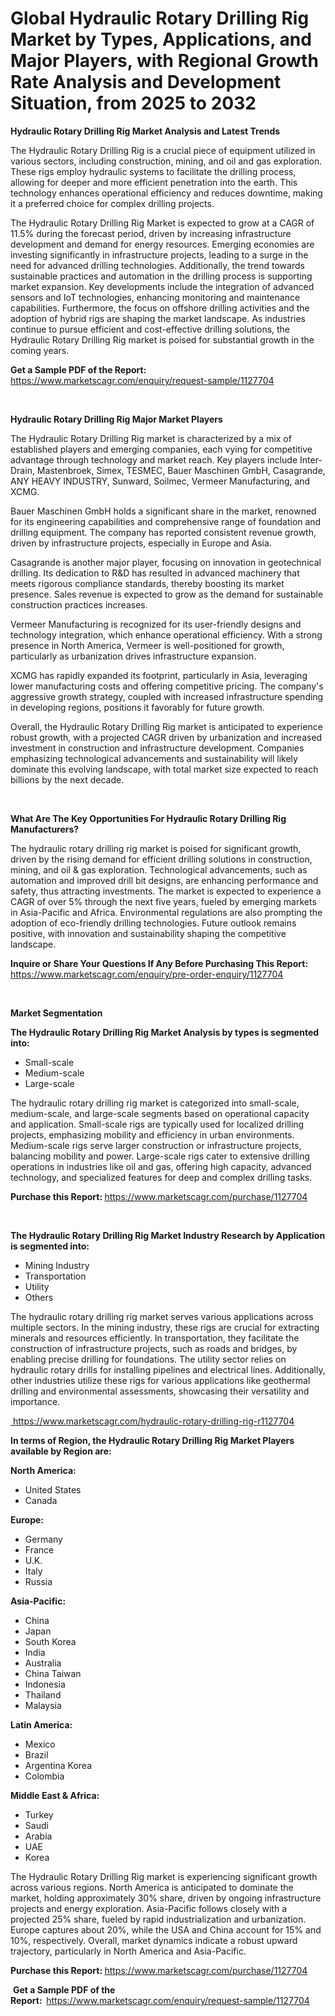 <p><h1>Global Hydraulic Rotary Drilling Rig Market by Types, Applications, and Major Players, with Regional Growth Rate Analysis and Development Situation, from 2025 to 2032</h1></p><p><strong>Hydraulic Rotary Drilling Rig Market Analysis and Latest Trends</strong></p>
<p><p>The Hydraulic Rotary Drilling Rig is a crucial piece of equipment utilized in various sectors, including construction, mining, and oil and gas exploration. These rigs employ hydraulic systems to facilitate the drilling process, allowing for deeper and more efficient penetration into the earth. This technology enhances operational efficiency and reduces downtime, making it a preferred choice for complex drilling projects.</p><p>The Hydraulic Rotary Drilling Rig Market is expected to grow at a CAGR of 11.5% during the forecast period, driven by increasing infrastructure development and demand for energy resources. Emerging economies are investing significantly in infrastructure projects, leading to a surge in the need for advanced drilling technologies. Additionally, the trend towards sustainable practices and automation in the drilling process is supporting market expansion. Key developments include the integration of advanced sensors and IoT technologies, enhancing monitoring and maintenance capabilities. Furthermore, the focus on offshore drilling activities and the adoption of hybrid rigs are shaping the market landscape. As industries continue to pursue efficient and cost-effective drilling solutions, the Hydraulic Rotary Drilling Rig market is poised for substantial growth in the coming years.</p></p>
<p><strong>Get a Sample PDF of the Report:&nbsp;</strong> <a href="https://www.marketscagr.com/enquiry/request-sample/1127704?utm_campaign=3212&utm_medium=2&utm_source=Github&utm_content=ia&utm_term=17042025&utm_id=hydraulic-rotary-drilling-rig">https://www.marketscagr.com/enquiry/request-sample/1127704</a></p>
<p>&nbsp;</p>
<p><strong>Hydraulic Rotary Drilling Rig Major Market Players</strong></p>
<p><p>The Hydraulic Rotary Drilling Rig market is characterized by a mix of established players and emerging companies, each vying for competitive advantage through technology and market reach. Key players include Inter-Drain, Mastenbroek, Simex, TESMEC, Bauer Maschinen GmbH, Casagrande, ANY HEAVY INDUSTRY, Sunward, Soilmec, Vermeer Manufacturing, and XCMG.</p><p>Bauer Maschinen GmbH holds a significant share in the market, renowned for its engineering capabilities and comprehensive range of foundation and drilling equipment. The company has reported consistent revenue growth, driven by infrastructure projects, especially in Europe and Asia.</p><p>Casagrande is another major player, focusing on innovation in geotechnical drilling. Its dedication to R&D has resulted in advanced machinery that meets rigorous compliance standards, thereby boosting its market presence. Sales revenue is expected to grow as the demand for sustainable construction practices increases.</p><p>Vermeer Manufacturing is recognized for its user-friendly designs and technology integration, which enhance operational efficiency. With a strong presence in North America, Vermeer is well-positioned for growth, particularly as urbanization drives infrastructure expansion.</p><p>XCMG has rapidly expanded its footprint, particularly in Asia, leveraging lower manufacturing costs and offering competitive pricing. The company's aggressive growth strategy, coupled with increased infrastructure spending in developing regions, positions it favorably for future growth.</p><p>Overall, the Hydraulic Rotary Drilling Rig market is anticipated to experience robust growth, with a projected CAGR driven by urbanization and increased investment in construction and infrastructure development. Companies emphasizing technological advancements and sustainability will likely dominate this evolving landscape, with total market size expected to reach billions by the next decade.</p></p>
<p>&nbsp;</p>
<p><strong>What Are The Key Opportunities For Hydraulic Rotary Drilling Rig Manufacturers?</strong></p>
<p><p>The hydraulic rotary drilling rig market is poised for significant growth, driven by the rising demand for efficient drilling solutions in construction, mining, and oil & gas exploration. Technological advancements, such as automation and improved drill bit designs, are enhancing performance and safety, thus attracting investments. The market is expected to experience a CAGR of over 5% through the next five years, fueled by emerging markets in Asia-Pacific and Africa. Environmental regulations are also prompting the adoption of eco-friendly drilling technologies. Future outlook remains positive, with innovation and sustainability shaping the competitive landscape.</p></p>
<p><strong>Inquire or Share Your Questions If Any Before Purchasing This Report:</strong> <a href="https://www.marketscagr.com/enquiry/pre-order-enquiry/1127704?utm_campaign=3212&utm_medium=2&utm_source=Github&utm_content=ia&utm_term=17042025&utm_id=hydraulic-rotary-drilling-rig">https://www.marketscagr.com/enquiry/pre-order-enquiry/1127704</a></p>
<p>&nbsp;</p>
<p><strong>Market Segmentation</strong></p>
<p><strong>The Hydraulic Rotary Drilling Rig Market Analysis by types is segmented into:</strong></p>
<p><ul><li>Small-scale</li><li>Medium-scale</li><li>Large-scale</li></ul></p>
<p><p>The hydraulic rotary drilling rig market is categorized into small-scale, medium-scale, and large-scale segments based on operational capacity and application. Small-scale rigs are typically used for localized drilling projects, emphasizing mobility and efficiency in urban environments. Medium-scale rigs serve larger construction or infrastructure projects, balancing mobility and power. Large-scale rigs cater to extensive drilling operations in industries like oil and gas, offering high capacity, advanced technology, and specialized features for deep and complex drilling tasks.</p></p>
<p><strong>Purchase this Report:&nbsp;</strong><a href="https://www.marketscagr.com/purchase/1127704?utm_campaign=3212&utm_medium=2&utm_source=Github&utm_content=ia&utm_term=17042025&utm_id=hydraulic-rotary-drilling-rig">https://www.marketscagr.com/purchase/1127704</a></p>
<p>&nbsp;</p>
<p><strong>The Hydraulic Rotary Drilling Rig Market Industry Research by Application is segmented into:</strong></p>
<p><ul><li>Mining Industry</li><li>Transportation</li><li>Utility</li><li>Others</li></ul></p>
<p><p>The hydraulic rotary drilling rig market serves various applications across multiple sectors. In the mining industry, these rigs are crucial for extracting minerals and resources efficiently. In transportation, they facilitate the construction of infrastructure projects, such as roads and bridges, by enabling precise drilling for foundations. The utility sector relies on hydraulic rotary drills for installing pipelines and electrical lines. Additionally, other industries utilize these rigs for various applications like geothermal drilling and environmental assessments, showcasing their versatility and importance.</p></p>
<p><a href="https://www.marketscagr.com/hydraulic-rotary-drilling-rig-r1127704?utm_campaign=3212&utm_medium=2&utm_source=Github&utm_content=ia&utm_term=17042025&utm_id=hydraulic-rotary-drilling-rig">&nbsp;https://www.marketscagr.com/hydraulic-rotary-drilling-rig-r1127704</a></p>
<p><strong>In terms of Region, the Hydraulic Rotary Drilling Rig Market Players available by Region are:</strong></p>
<p>
    <p> <strong> North America: </strong>
        <ul>
            <li>United States</li>
            <li>Canada</li>
        </ul>
        </p> 
    <p> <strong> Europe: </strong>
        <ul>
            <li>Germany</li>
            <li>France</li>
            <li>U.K.</li>
            <li>Italy</li>
            <li>Russia</li>
        </ul>
        </p> 
    <p> <strong> Asia-Pacific: </strong>
        <ul>
            <li>China</li>
            <li>Japan</li>
            <li>South Korea</li>
            <li>India</li>
            <li>Australia</li>
            <li>China Taiwan</li>
            <li>Indonesia</li>
            <li>Thailand</li>
            <li>Malaysia</li>
        </ul>
        </p> 
    <p> <strong> Latin America: </strong>
        <ul>
            <li>Mexico</li>
            <li>Brazil</li>
            <li>Argentina Korea</li>
            <li>Colombia</li>
        </ul>
        </p> 
    <p> <strong> Middle East & Africa: </strong>
        <ul>
            <li>Turkey</li>
            <li>Saudi</li>
            <li>Arabia</li>
            <li>UAE</li>
            <li>Korea</li>
        </ul>
    </p>
    </p>
<p><p>The Hydraulic Rotary Drilling Rig market is experiencing significant growth across various regions. North America is anticipated to dominate the market, holding approximately 30% share, driven by ongoing infrastructure projects and energy exploration. Asia-Pacific follows closely with a projected 25% share, fueled by rapid industrialization and urbanization. Europe captures about 20%, while the USA and China account for 15% and 10%, respectively. Overall, market dynamics indicate a robust upward trajectory, particularly in North America and Asia-Pacific.</p></p>
<p><strong>Purchase this Report: </strong><a href="https://www.marketscagr.com/purchase/1127704?utm_campaign=3212&utm_medium=2&utm_source=Github&utm_content=ia&utm_term=17042025&utm_id=hydraulic-rotary-drilling-rig">https://www.marketscagr.com/purchase/1127704</a></p>
<p>&nbsp;<strong>Get a Sample PDF of the Report:&nbsp;&nbsp;</strong><a href="https://www.marketscagr.com/enquiry/request-sample/1127704?utm_campaign=3212&utm_medium=2&utm_source=Github&utm_content=ia&utm_term=17042025&utm_id=hydraulic-rotary-drilling-rig">https://www.marketscagr.com/enquiry/request-sample/1127704</a></p>
<p><strong></strong></p>
<p><p></p><p></p><p></p></p>